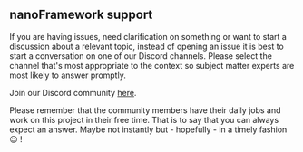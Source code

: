 ## **nanoFramework** support

If you are having issues, need clarification on something or want to start a discussion about a relevant topic, instead of opening an issue it is best to start a conversation on one of our Discord channels. 
Please select the channel that's most appropriate to the context so subject matter experts are most likely to answer promptly.


Join our Discord community [here](https://discord.gg/gCyBu8T).


Please remember that the community members have their daily jobs and work on this project in their free time.
That is to say that you can always expect an answer. Maybe not instantly but - hopefully - in a timely fashion 😉 !
